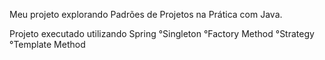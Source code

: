 Meu projeto explorando Padrões de Projetos na Prática com Java.

Projeto executado utilizando Spring
°Singleton
°Factory Method
°Strategy 
°Template Method
